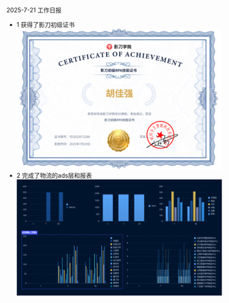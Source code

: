  2025-7-21 工作日报
 * 1 获得了影刀初级证书
 ![img.png](imgs/影刀.png)
 * 2 完成了物流的ads层和报表
 ![img_1.png](imgs/报表.png)
 